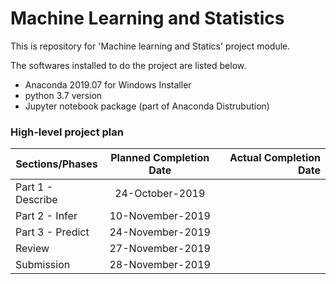 # Machine Learning and Statistics
This is repository for 'Machine learning and Statics' project module. 

The softwares installed to do the project are listed below.  

  - Anaconda 2019.07 for Windows Installer
  - python 3.7 version
  - Jupyter notebook package (part of Anaconda Distrubution)
 
### High-level project plan
| Sections/Phases                 |   Planned Completion Date        |  Actual Completion Date   |
|---------------------------------|:--------------------------------:| -------------------------:|
| Part 1 - Describe               |   24-October-2019                |                           |
| Part 2 - Infer                  |   10-November-2019               |                           |
| Part 3 - Predict                |   24-November-2019               |                           |
| Review                          |   27-November-2019               |                           |
| Submission                      |   28-November-2019               |                           |
